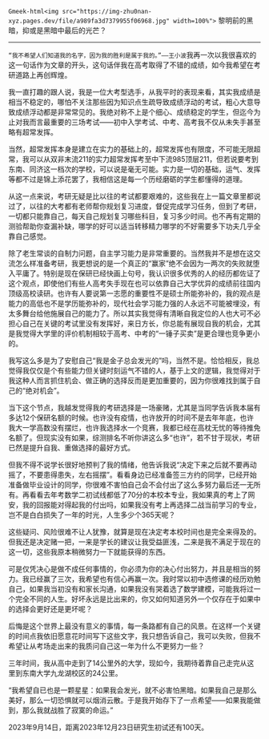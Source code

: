 `Gmeek-html<img src="https://img-zhu0nan-xyz.pages.dev/file/a989fa3d7379955f06968.jpg" width=100%">`
黎明前的黑暗，抑或是黑暗中最后的光芒？  ​​​

---
`“我不希望人们知道我的名字，因为我的胜利是属于我的。”——王小波`
​​我再一次以我很喜欢的这一句话作为文章的开头，这句话伴我在高考取得了不错的成绩，如今我希望在考研道路上再创辉煌。

我一直打趣的跟人说，我是一位大考型选手，从我平时的表现来看，其实我成绩是相当不稳定的，哪怕不关注那些因为知识点生疏导致成绩浮动的考试，粗心大意导致成绩浮动都是非常常见的。我绝对称不上是个细心、成绩稳定的学生，但迄今为止对我而言最重要的三场考试——初中入学考试、中考、高考我不仅从未失手甚至略有超常发挥。

当然，超常发挥本身是建立在实力的基础上的，超常发挥也有限度，不可能无限超常，我可以从双非末流211的实力超常发挥考至中下流985顶层211，但若说要考到东南、同济这一档次的学校，可以说是毫无可能。实力是一切的基础，运气、发挥等都不过是锦上添花罢了，我相信这是每一个历经磨砺的学生都懂得的道理。

从这一点来说，考研无疑是比以往的考试都要艰难的，这些我在上一篇文章里都说过了，以往的大考都有老师帮你规划复习进度，督促完成学习任务，但到了考研，一切都只能靠自己，每天自己规划复习哪些科目，复习多少时间。也不再有定期的测验帮助你查漏补缺，哪学的好可以适当转移精力哪学的不好需要多下功夫几乎全靠自己感觉。

除了老生常谈的自制力问题，自主学习能力是非常重要的。当然我并不是想在这交流怎么样准备考研，我更想说的是一个真正的“赢家”绝不会因为一两次的失败就堕入平庸了。特别是现在保研已经快画上句号，我认识很多优秀的人的经历都佐证了这个观点，即使他们有些人高考失手现在也可以依靠自己大学优异的成绩前往国内顶级高校读研。也许有人要说第一志愿的重要性不是硕士所能弥补的，我的观点是能力的高低也不是学历能弥补的，现代社会学习能力强的人永远不可能被埋没，有太多舞台给他施展自己的能力了。所以其实我觉得有清晰自我定位的人也大可不必担心自己在关键的考试里没有发挥好，来日方长，你总能有展现自我的机会，尤其是我觉得大学里的评价机制相较于高考、中考的“一锤子买卖”是更合理也竞争更小的。

我写这么多是为了安慰自己“我是金子总会发光的”吗，当然不是。恰恰相反，我总觉得我仅仅是个有些能力但关键时刻运气不错的人，基于上文的逻辑，我觉得对于我这种人而言抓住机会、做正确的选择反而是更加重要的，因为你很难找到属于自己的“绝对机会”。

当下这个节点，我越发觉得我的考研选择是一场豪赌，尤其是当同学告诉我本届有多达12个保研名额的时候。也许没有疫情，也许放开的时间不是去年年底，也许我大一学高数没有摆烂，也许我选择水一个竞赛，我都已经在高枕无忧的等待推免名额了。但现实没有如果，综测排名不听你讲这么多“也许”，若不甘于现状，考研已然是提升自我、重做选择的最好方式。

但我不得不说学长很好地预判了我的情绪，他告诉我说“决定下来之后就不要再动摇了，不要患得患失，左右摇摆”。看看身边已经准备签三方约的同学，已经开始准备做毕业设计的同学，你很难不害怕自己会不会付出了这么多努力最后还一无所有。再看看去年考数学二初试线都低了70分的本校本专业，我如果真的考上了网安，我的回报能对得起我的付出吗，如果我没有考上再选择二战当前学习的专业，岂不是白白损失了一年的时光，人生多少个365天呢？

这些疑问、风险很难不让人犹豫，就算是现在决定考本校时间也是完全来得及的。但我还是决定赌一把，一来是学长的建议让我受益匪浅，二来是我不满足于现在的这一切，这些我原本稍微努力一下就能获得的东西。

可是仅凭决心是做不成任何事情的，你必须为你的决心付出努力，并且是相当的努力。我已经赢了三次，我希望也有信心再赢一次。我时常以初中选修课的经历劝勉自己，如果我当初没有和家长沟通，如果我没有哭着选了数学建模，可能我将过一个完全不同的人生。好坏永远是比出来的，你又如何知道另外一个仅存在于如果中的选择会更好还是更坏呢？

后悔是这个世界上最没有意义的事情，每一条路都有自己的风景。在这样一个关键的时间点我依旧愿意花时间写下这些文字，我只想告诉自己，我可以失败，但我不希望让从考场走出来的我质问自己这一年为什么不更努力一些？

三年时间，我从高中走到了14公里外的大学，现如今，我期待着靠自己走完从这里到东南大学九龙湖校区的24公里。

“我希望自已也是一颗星星：如果我会发光，就不必害怕黑暗。如果我自己是那么美好，那么一切恐惧就可以烟消云散。于是我开始存下了一点希望——如果我能做到，那么我就战胜了寂寞的命运。”

2023年9月14日，距离2023年12月23日研究生初试还有100天。
<!-- ##{"timestamp":1694620800}## -->